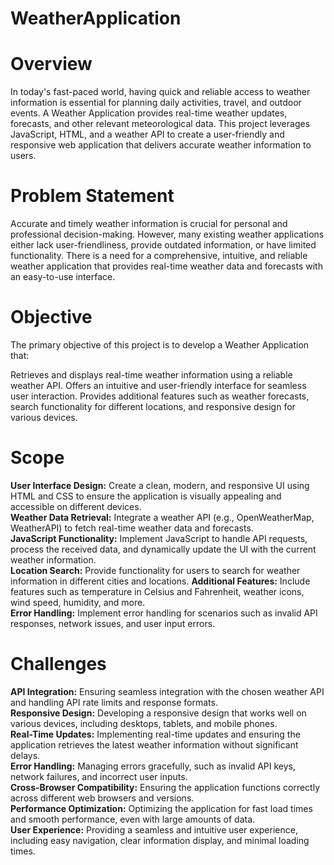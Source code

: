 # WeatherApplication
# Overview
In today's fast-paced world, having quick and reliable access to weather information is essential for planning daily activities, travel, and outdoor events. A Weather Application provides real-time weather updates, forecasts, and other relevant meteorological data. This project leverages JavaScript, HTML, and a weather API to create a user-friendly and responsive web application that delivers accurate weather information to users.
# Problem Statement
Accurate and timely weather information is crucial for personal and professional decision-making. However, many existing weather applications either lack user-friendliness, provide outdated information, or have limited functionality. There is a need for a comprehensive, intuitive, and reliable weather application that provides real-time weather data and forecasts with an easy-to-use interface.
# Objective
The primary objective of this project is to develop a Weather Application that:

Retrieves and displays real-time weather information using a reliable weather API.
Offers an intuitive and user-friendly interface for seamless user interaction.
Provides additional features such as weather forecasts, search functionality for different locations, and responsive design for various devices.
# Scope
<b>User Interface Design:</b> Create a clean, modern, and responsive UI using HTML and CSS to ensure the application is visually appealing and accessible on different devices.<br>
<b>Weather Data Retrieval:</b> Integrate a weather API (e.g., OpenWeatherMap, WeatherAPI) to fetch real-time weather data and forecasts.<br>
<b>JavaScript Functionality:</b> Implement JavaScript to handle API requests, process the received data, and dynamically update the UI with the current weather information.<br>
<b>Location Search:</b> Provide functionality for users to search for weather information in different cities and locations.
<b>Additional Features:</b> Include features such as temperature in Celsius and Fahrenheit, weather icons, wind speed, humidity, and more.<br>
<b>Error Handling:</b> Implement error handling for scenarios such as invalid API responses, network issues, and user input errors.<br>
# Challenges
<b>API Integration:</b> Ensuring seamless integration with the chosen weather API and handling API rate limits and response formats.<br>
<b>Responsive Design:</b> Developing a responsive design that works well on various devices, including desktops, tablets, and mobile phones.<br>
<b>Real-Time Updates:</b> Implementing real-time updates and ensuring the application retrieves the latest weather information without significant delays.<br>
<b>Error Handling:</b> Managing errors gracefully, such as invalid API keys, network failures, and incorrect user inputs.<br>
<b>Cross-Browser Compatibility:</b> Ensuring the application functions correctly across different web browsers and versions.<br>
<b>Performance Optimization:</b> Optimizing the application for fast load times and smooth performance, even with large amounts of data.<br>
<b>User Experience:</b> Providing a seamless and intuitive user experience, including easy navigation, clear information display, and minimal loading times.<br>
